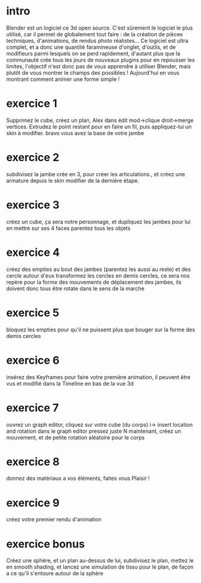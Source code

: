 # intro

Blender est un logiciel ce 3d open source. C'est sûrement le logiciel le plus utilisé, car il permet de globalement tout faire : de la création de pièces techniques, d'animations, de rendus photo réalistes... Ce logiciel est ultra complet, et a donc une quantité faramineuse d'onglet, d'outils, et de modifieurs parmi lesquels on se perd rapidement, d'autant plus que la communauté crée tous les jours de nouveaux plugins pour en repousser les limites, l'objectif n'est donc pas de vous apprendre à utiliser Blender, mais plutôt de vous montrer le champs des possibles ! Aujourd'hui en vous montrant comment animer une forme simple !

# exercice 1

Supprimez le cube, créez un plan, Alex dans édit mod->clique droit->merge vertices. Extrudez le point restant pour en faire un fil, puis appliquez-lui un skin à modifier. bravo vous avez la base de votre jambe

# exercice 2

subdivisez la jambe crée en 3, pour créer les articulations., et créez une armature depuis le skin modifier de la dernière étape.

# exercice 3

créez un cube, ça sera notre personnage, et dupliquez les jambes pour lui en mettre sur ses 4 faces parentez tous les objets 

# exercice 4

créez des empties au bout des jambes (parentez les aussi au reste) et des cercle autour d'eux transformez les cercles en demis cercles, ce sera nos repère pour la forme des mouvements de déplacement des jambes, ils doivent donc tous être rotate dans le sens de la marche 

# exercice 5
 
bloquez les empties pour qu'il ne puissent plus que bouger sur la forme des demis cercles 

# exercice 6 

insérez des Keyframes pour faire votre première animation, il peuvent être vus et modifié dans la Timeline en bas de la vue 3d

# exercice 7

ouvrez un graph editor, cliquez sur votre cube (du corps) i-> insert location and rotation
dans le graph editor pressez juste N
maintenant, créez un mouvement, et de petite rotation aléatoire pour le corps

# exercice 8

donnez des matériaux a vos éléments, faites vous Plaisir !

# exercice 9 

créez votre premier rendu d'animation 

# exercice bonus

Créez une sphère, et un plan au-dessus de lui, subdivisez le plan, mettez le en smooth shading, et lancez une simulation de tissu pour le plan, de façon a ce qu'il s'entoure autour de la sphère
